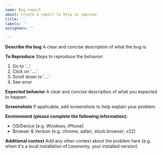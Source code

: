 ```yaml
---
name: Bug report
about: Create a report to help us improve
title: ''
labels: ''
assignees: ''

---
```


**Describe the bug**
A clear and concise description of what the bug is.

**To Reproduce**
Steps to reproduce the behavior:
1. Go to '...'
2. Click on '....'
3. Scroll down to '....'
4. See error

**Expected behavior**
A clear and concise description of what you expected to happen.

**Screenshots**
If applicable, add screenshots to help explain your problem.

**Environment (please complete the following information):**
 - OS/Device [e.g. Windows, iPhone]
 - Browser & Version [e.g. chrome, safari, stock browser; v22]

**Additional context**
Add any other context about the problem here (e.g. when it's a local installation of Lexonomy, your installed version)
